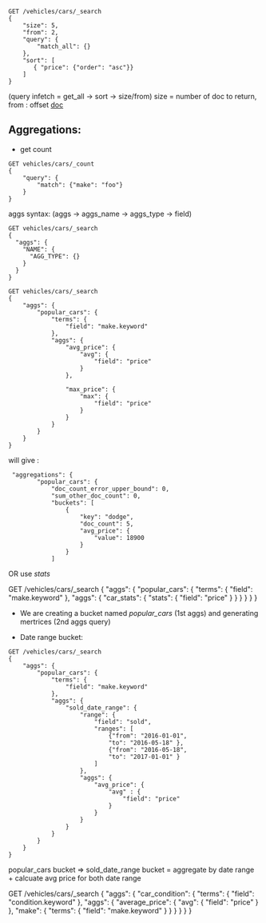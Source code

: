 ```
GET /vehicles/cars/_search 
{
    "size": 5,
    "from": 2,
    "query": {
        "match_all": {}
    },
    "sort": [
       { "price": {"order": "asc"}}
    ]
}
```

(query infetch = get_all -> sort -> size/from)
size = number of doc to return, from : offset [doc](https://www.elastic.co/guide/en/elasticsearch/reference/current/search-request-from-size.html)

## Aggregations:

* get count

```
GET vehicles/cars/_count
{
    "query": {
        "match": {"make": "foo"}
    }
}
```

aggs syntax: (aggs -> aggs_name -> aggs_type -> field)
```
GET vehicles/cars/_search
{
  "aggs": {
    "NAME": {
      "AGG_TYPE": {}
    }
  }
}
```

```
GET vehicles/cars/_search
{
    "aggs": {
        "popular_cars": {
            "terms": {
                "field": "make.keyword"
            },
            "aggs": {
                "avg_price": {
                    "avg": {
                        "field": "price"
                    }
                },

                "max_price": {
                    "max": {
                        "field": "price"
                    }
                }
            }
        }
    }
}
```

will give :

```
 "aggregations": {
        "popular_cars": {
            "doc_count_error_upper_bound": 0,
            "sum_other_doc_count": 0,
            "buckets": [
                {
                    "key": "dodge",
                    "doc_count": 5,
                    "avg_price": {
                        "value": 18900
                    }
                }
            ]
```

OR use *stats*

GET /vehicles/cars/_search
{
    "aggs": {
        "popular_cars": {
            "terms": {
                "field": "make.keyword"
            },
            "aggs": {
                "car_stats": {
                    "stats": {
                        "field": "price"
                    } 
                }
            }
        }
    }
}

* We are creating a bucket named *popular_cars* (1st aggs) and generating mertrices (2nd aggs query)


* Date range bucket:
```
GET /vehicles/cars/_search
{
    "aggs": {
        "popular_cars": {
            "terms": {
                "field": "make.keyword"
            },
            "aggs": {
                "sold_date_range": {
                    "range": {
                        "field": "sold",
                        "ranges": [
                            {"from": "2016-01-01",
                            "to": "2016-05-18" },
                            {"from": "2016-05-18",
                            "to": "2017-01-01" }
                        ]
                    },
                    "aggs": {
                        "avg_price": {
                            "avg" : {
                                "field": "price"
                            }
                        }
                    }
                }
            }
        }
    }
}
```
popular_cars bucket => sold_date_range bucket = aggregate by date range + calcuate avg price for both date range


GET /vehicles/cars/_search
{
    "aggs": {
        "car_condition": {
            "terms": {
                "field": "condition.keyword"
           },
           "aggs": {
               "average_price": {
                   "avg": {
                       "field": "price"
                   }
               },
               "make": {
                   "terms": {
                       "field": "make.keyword"
                   }
               }
           }
        }
    }
}